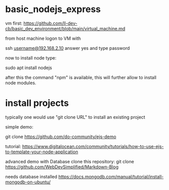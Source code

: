 
# basic_nodejs_express

vm first: https://github.com/ll-dev-cb/basic_dev_environment/blob/main/virtual_machine.md

from host machine logon to VM with

ssh username@192.168.2.10
answer yes
and type password

now to install node type:

sudo apt install nodejs

after this the command "npm" is available, this will further allow to install node modules.


# install projects
typically one would use "git clone URL" to install an existing project

simple demo:

git clone https://github.com/do-community/ejs-demo

tutorial:
https://www.digitalocean.com/community/tutorials/how-to-use-ejs-to-template-your-node-application



advanced demo with Database
clone this repository:
git clone https://github.com/WebDevSimplified/Markdown-Blog

needs database installed
https://docs.mongodb.com/manual/tutorial/install-mongodb-on-ubuntu/






